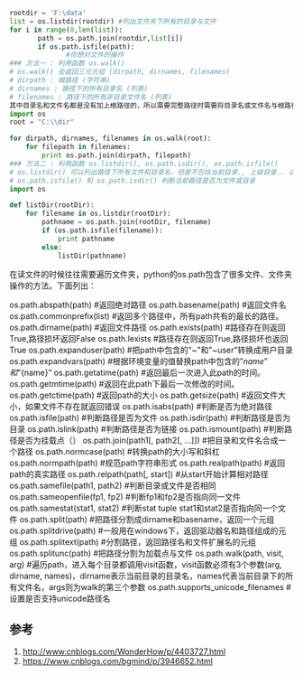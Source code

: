 
```py
rootdir = 'F:\data'
list = os.listdir(rootdir) #列出文件夹下所有的目录与文件
for i in range(0,len(list)):
       path = os.path.join(rootdir,list[i])
       if os.path.isfile(path):
              #你想对文件的操作
### 方法一 : 利用函数 os.walk()
# os.walk() 会返回三元元组 (dirpath, dirnames, filenames)
# dirpath : 根路径 (字符串)
# dirnames : 路径下的所有目录名 (列表)
# filenames : 路径下的所有非目录文件名 (列表)
其中目录名和文件名都是没有加上根路径的，所以需要完整路径时需要将目录名或文件名与根路径连接起来。
import os
root = "C:\\dir"

for dirpath, dirnames, filenames in os.walk(root):
    for filepath in filenames:
        print os.path.join(dirpath, filepath)
### 方法二 : 利用函数 os.listdir(), os.path.isdir(), os.path.isfile()
# os.listdir() 可以列出路径下所有文件和目录名，但是不包括当前目录., 上级目录.. 以及子目录下的文件.
# os.path.isfile() 和 os.path.isdir() 判断当前路径是否为文件或目录
import os

def listDir(rootDir):
    for filename in os.listdir(rootDir):
        pathname = os.path.join(rootDir, filename)
        if (os.path.isfile(filename)):
            print pathname
        else:
            listDir(pathname)
```

在读文件的时候往往需要遍历文件夹，python的os.path包含了很多文件、文件夹操作的方法。下面列出：

os.path.abspath(path) #返回绝对路径
os.path.basename(path) #返回文件名
os.path.commonprefix(list) #返回多个路径中，所有path共有的最长的路径。
os.path.dirname(path) #返回文件路径
os.path.exists(path)  #路径存在则返回True,路径损坏返回False
os.path.lexists  #路径存在则返回True,路径损坏也返回True
os.path.expanduser(path)  #把path中包含的"~"和"~user"转换成用户目录
os.path.expandvars(path)  #根据环境变量的值替换path中包含的”$name”和”${name}”
os.path.getatime(path)  #返回最后一次进入此path的时间。
os.path.getmtime(path)  #返回在此path下最后一次修改的时间。
os.path.getctime(path)  #返回path的大小
os.path.getsize(path)  #返回文件大小，如果文件不存在就返回错误
os.path.isabs(path)  #判断是否为绝对路径
os.path.isfile(path)  #判断路径是否为文件
os.path.isdir(path)  #判断路径是否为目录
os.path.islink(path)  #判断路径是否为链接
os.path.ismount(path)  #判断路径是否为挂载点（）
os.path.join(path1[, path2[, ...]])  #把目录和文件名合成一个路径
os.path.normcase(path)  #转换path的大小写和斜杠
os.path.normpath(path)  #规范path字符串形式
os.path.realpath(path)  #返回path的真实路径
os.path.relpath(path[, start])  #从start开始计算相对路径
os.path.samefile(path1, path2)  #判断目录或文件是否相同
os.path.sameopenfile(fp1, fp2)  #判断fp1和fp2是否指向同一文件
os.path.samestat(stat1, stat2)  #判断stat tuple stat1和stat2是否指向同一个文件
os.path.split(path)  #把路径分割成dirname和basename，返回一个元组
os.path.splitdrive(path)   #一般用在windows下，返回驱动器名和路径组成的元组
os.path.splitext(path)  #分割路径，返回路径名和文件扩展名的元组
os.path.splitunc(path)  #把路径分割为加载点与文件
os.path.walk(path, visit, arg)  #遍历path，进入每个目录都调用visit函数，visit函数必须有3个参数(arg, dirname, names)，dirname表示当前目录的目录名，names代表当前目录下的所有文件名，args则为walk的第三个参数
os.path.supports_unicode_filenames  #设置是否支持unicode路径名

## 参考

1. http://www.cnblogs.com/WonderHow/p/4403727.html
2. https://www.cnblogs.com/bgmind/p/3946652.html
